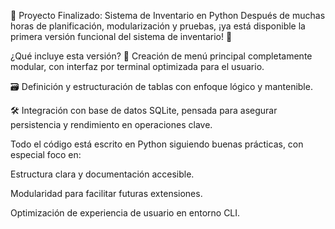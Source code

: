 🎉 Proyecto Finalizado: Sistema de Inventario en Python
Después de muchas horas de planificación, modularización y pruebas, ¡ya está disponible la primera versión funcional del sistema de inventario! 🚀

¿Qué incluye esta versión?
🧩 Creación de menú principal completamente modular, con interfaz por terminal optimizada para el usuario.

🗃️ Definición y estructuración de tablas con enfoque lógico y mantenible.

🛠️ Integración con base de datos SQLite, pensada para asegurar persistencia y rendimiento en operaciones clave.

Todo el código está escrito en Python siguiendo buenas prácticas, con especial foco en:

Estructura clara y documentación accesible.

Modularidad para facilitar futuras extensiones.

Optimización de experiencia de usuario en entorno CLI.
